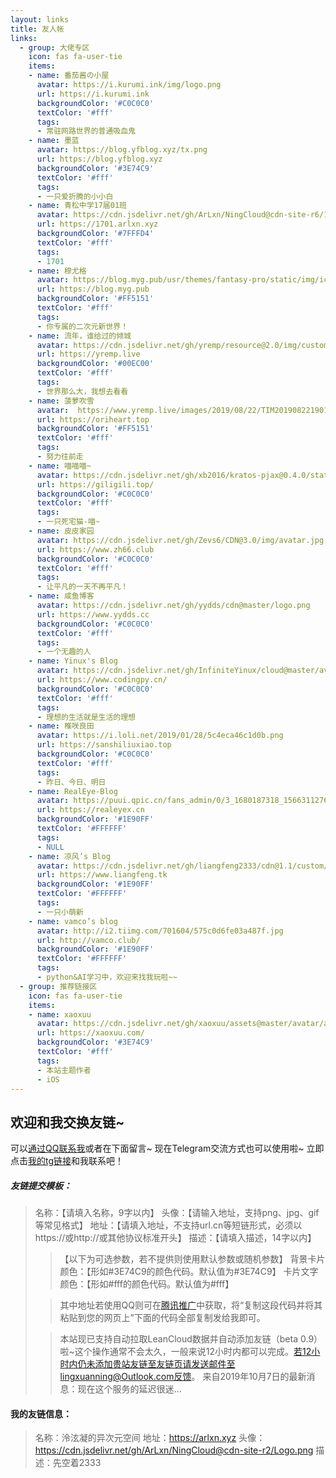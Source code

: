 ```yaml
---
layout: links     
title: 友人帐   
links:
  - group: 大佬专区
    icon: fas fa-user-tie
    items:
    - name: 番茄酱の小屋
      avatar: https://i.kurumi.ink/img/logo.png
      url: https://i.kurumi.ink
      backgroundColor: '#C0C0C0'
      textColor: '#fff'
      tags: 
      - 常驻网路世界的普通吸血鬼
    - name: 墨蓝
      avatar: https://blog.yfblog.xyz/tx.png
      url: https://blog.yfblog.xyz
      backgroundColor: '#3E74C9'
      textColor: '#fff'
      tags: 
      - 一只爱折腾的小小白
    - name: 青松中学17届01班
      avatar: https://cdn.jsdelivr.net/gh/ArLxn/NingCloud@cdn-site-r6/1701.png
      url: https://1701.arlxn.xyz
      backgroundColor: '#7FFFD4'
      textColor: '#fff'
      tags: 
      - 1701
    - name: 穆尤格
      avatar: https://blog.myg.pub/usr/themes/fantasy-pro/static/img/icon.png
      url: https://blog.myg.pub
      backgroundColor: '#FF5151'
      textColor: '#fff'
      tags: 
      - 你专属的二次元新世界！
    - name: 流年，谁给过的倾城
      avatar: https://cdn.jsdelivr.net/gh/yremp/resource@2.0/img/custom/head.jpg
      url: https://yremp.live
      backgroundColor: '#00EC00'
      textColor: '#fff'
      tags: 
      - 世界那么大，我想去看看
    - name: 菠萝吹雪
      avatar:  https://www.yremp.live/images/2019/08/22/TIM201908221901426d72a.jpg
      url: https://oriheart.top
      backgroundColor: '#FF5151'
      textColor: '#fff'
      tags: 
      - 努力往前走
    - name: 喵喵喵~
      avatar: https://cdn.jsdelivr.net/gh/xb2016/kratos-pjax@0.4.0/static/images/favicon.ico
      url: https://giligili.top/
      backgroundColor: '#C0C0C0'
      textColor: '#fff'
      tags: 
      - 一只死宅猫-喵~
    - name: 皮皮家园
      avatar: https://cdn.jsdelivr.net/gh/Zevs6/CDN@3.0/img/avatar.jpg
      url: https://www.zh66.club
      backgroundColor: '#C0C0C0'
      textColor: '#fff'
      tags: 
      - 让平凡的一天不再平凡！
    - name: 咸鱼博客
      avatar: https://cdn.jsdelivr.net/gh/yydds/cdn@master/logo.png
      url: https://www.yydds.cc
      backgroundColor: '#C0C0C0'
      textColor: '#fff'
      tags: 
      - 一个无趣的人
    - name: Yinux's Blog
      avatar: https://cdn.jsdelivr.net/gh/InfiniteYinux/cloud@master/avatar/avatar.png
      url: https://www.codingpy.cn/
      backgroundColor: '#C0C0C0'
      textColor: '#fff'
      tags: 
      - 理想的生活就是生活的理想
    - name: 椎咲良田
      avatar: https://i.loli.net/2019/01/28/5c4eca46c1d0b.png
      url: https://sanshiliuxiao.top
      backgroundColor: '#C0C0C0'
      textColor: '#fff'
      tags: 
      - 昨日、今日、明日
    - name: RealEye-Blog
      avatar: https://puui.qpic.cn/fans_admin/0/3_1680187318_1566311276828/0
      url: https://realeyex.cn
      backgroundColor: '#1E90FF'
      textColor: '#FFFFFF'
      tags: 
      - NULL
    - name: 凉风’s Blog
      avatar: https://cdn.jsdelivr.net/gh/liangfeng2333/cdn@1.1/custom/avatar.jpg
      url: https://www.liangfeng.tk
      backgroundColor: '#1E90FF'
      textColor: '#FFFFFF'
      tags: 
      - 一只小萌新
    - name: vamco’s blog
      avatar: http://i2.tiimg.com/701604/575c0d6fe03a487f.jpg
      url: http://vamco.club/
      backgroundColor: '#1E90FF'
      textColor: '#FFFFFF'
      tags: 
      - python&AI学习中，欢迎来找我玩啦~~
  - group: 推荐链接区
    icon: fas fa-user-tie
    items:
    - name: xaoxuu
      avatar: https://cdn.jsdelivr.net/gh/xaoxuu/assets@master/avatar/avatar.png
      url: https://xaoxuu.com/
      backgroundColor: '#3E74C9'
      textColor: '#fff'
      tags: 
      - 本站主题作者
      - iOS
---
```


## 欢迎和我交换友链~
可以[通过QQ联系我](http://wpa.qq.com/msgrd?v=3&uin=1762165046&site=qq&menu=yes)或者在下面留言~
现在Telegram交流方式也可以使用啦~
立即点击[我的tg链接](https://t.me/arlxn)和我联系吧！
##### 友链提交模板：
> 名称：【请填入名称，9字以内】
头像：【请输入地址，支持png、jpg、gif等常见格式】
地址：【请填入地址，不支持url.cn等短链形式，必须以https://或http://或其他协议标准开头】
描述：【请填入描述，14字以内】
>>【以下为可选参数，若不提供则使用默认参数或随机参数】
背景卡片颜色：【形如#3E74C9的颜色代码。默认值为#3E74C9】
卡片文字颜色：【形如#fff的颜色代码。默认值为#fff】
>
>> 其中地址若使用QQ则可在[腾讯推广](https://shang.qq.com/v3/widget.html)中获取，将“复制这段代码并将其粘贴到您的网页上”下面的代码全部复制发给我即可。
>
>> 本站现已支持自动拉取LeanCloud数据并自动添加友链（beta 0.9）啦~这个操作通常不会太久，一般来说12小时内都可以完成。若12小时内仍未添加贵站友链至友链页请发送邮件至lingxuanning@Outlook.com反馈。
>> 来自2019年10月7日的最新消息：现在这个服务的延迟很迷...

#### 我的友链信息：
> 名称：泠泫凝的异次元空间
地址：https://arlxn.xyz
头像：https://cdn.jsdelivr.net/gh/ArLxn/NingCloud@cdn-site-r2/Logo.png
描述：先空着2333
